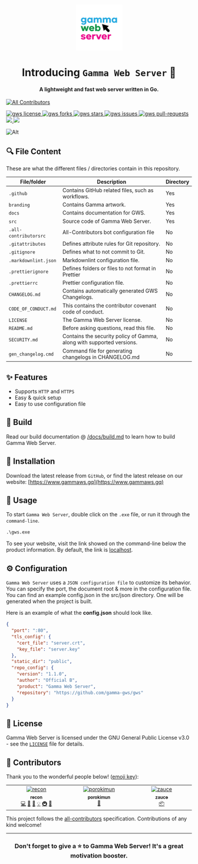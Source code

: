 <p align="center">
    <a href="https://www.gammaws.gq" target="_blank">
        <img src="./branding/gws-wordmark-01.png" alt="logo" width="125"/>
    </a>
</p>

<h1 align="center">Introducing <code>Gamma Web Server</code> 🚀</h1>
<h4 align="center">A lightweight and fast web server written in Go.</h4>

<p align="center">

<!-- ALL-CONTRIBUTORS-BADGE:START - Do not remove or modify this section -->
[![All Contributors](https://img.shields.io/badge/all_contributors-3-orange.svg?style=flat-square)](#contributors-)
<!-- ALL-CONTRIBUTORS-BADGE:END -->

<a href="https://github.com/r1c0n/gws/blob/main/LICENSE" target="blank">
<img src="https://img.shields.io/github/license/r1c0n/gws?style=flat-square" alt="gws license" />
</a>
<a href="https://github.com/r1c0n/gws/fork" target="blank">
<img src="https://img.shields.io/github/forks/r1c0n/gws?style=flat-square" alt="gws forks"/>
</a>
<a href="https://github.com/r1c0n/gws/stargazers" target="blank">
<img src="https://img.shields.io/github/stars/r1c0n/gws?style=flat-square" alt="gws stars"/>
</a>
<a href="https://github.com/r1c0n/gws/issues" target="blank">
<img src="https://img.shields.io/github/issues/r1c0n/gws?style=flat-square" alt="gws issues"/>
</a>
<a href="https://github.com/r1c0n/gws/pulls" target="blank">
<img src="https://img.shields.io/github/issues-pr/r1c0n/gws?style=flat-square" alt="gws pull-requests"/>
</a>
<a href="https://app.codacy.com/gh/r1c0n/gws/dashboard?utm_source=gh&utm_medium=referral&utm_content=&utm_campaign=Badge_grade">
    <img src="https://app.codacy.com/project/badge/Grade/b4242484e7b840e6b1f5dd877723a8df"/>
</a>
<a href="https://twitter.com/intent/tweet?text=👋%20Check%20out%20this%20amazing%20webserver!%20https://github.com/r1c0n/gws"><img src="https://img.shields.io/twitter/url?label=Share%20on%20Twitter&style=social&url=https%3A%2F%2Fgithub.com%2Fr1c0n%2Fgws"></a>
</p>

![Alt](https://repobeats.axiom.co/api/embed/6eabbe5b07af02d9e866551848f1d4b0ac35c53a.svg 'Repobeats analytics image')

## 🔍 File Content

These are what the different files / directories contain in this repository.

| File/folder           | Description                                                           | Directory |
| --------------------- | --------------------------------------------------------------------- | --------- |
| `.github`             | Contains GitHub related files, such as workflows.                     | Yes       |
| `branding`            | Contains Gamma artwork.                                               | Yes       |
| `docs`                | Contains documentation for GWS.                                       | Yes       |
| `src`                 | Source code of Gamma Web Server.                                      | Yes       |
| `.all-contributorsrc` | All-Contributors bot configuration file                               | No        |
| `.gitattributes`      | Defines attribute rules for Git repository.                           | No        |
| `.gitignore`          | Defines what to not commit to Git.                                    | No        |
| `.markdownlint.json`  | Markdownlint configuration file.                                      | No        |
| `.prettierignore`     | Defines folders or files to not format in Prettier                    | No        |
| `.prettierrc`         | Prettier configuration file.                                          | No        |
| `CHANGELOG.md`        | Contains automatically generated GWS Changelogs.                      | No        |
| `CODE_OF_CONDUCT.md`  | This contains the contributor covenant code of conduct.               | No        |
| `LICENSE`             | The Gamma Web Server license.                                         | No        |
| `README.md`           | Before asking questions, read this file.                              | No        |
| `SECURITY.md`         | Contains the security policy of Gamma, along with supported versions. | No        |
| `gen_changelog.cmd`   | Command file for generating changelogs in CHANGELOG.md                | No        |

## ✨ Features

- Supports `HTTP` and `HTTPS`
- Easy & quick setup
- Easy to use configuration file

## 🚧 Build

Read our build documentation @ [/docs/build.md](/docs/build.md) to learn how to build Gamma Web Server.

## 🚀 Installation

Download the latest release from `GitHub`, or find the latest release on our website: [https://www.gammaws.gq](https://www.gammaws.gq)

## 📖 Usage

To start `Gamma Web Server`, double click on the `.exe` file, or run it through the `command-line`.

```cmd
.\gws.exe
```

To see your website, visit the link showed on the command-line below the product information. By default, the link is [localhost](localhost).

## ⚙️ Configuration

`Gamma Web Server` uses a `JSON configuration file` to customize its behavior. You can specify the port, the document root & more in the configuration file. You can find an example config.json in the src/json directory. One will be generated when the project is built.

Here is an example of what the **config.json** should look like.

```json
{
  "port": ":80",
  "tls_config": {
    "cert_file": "server.crt",
    "key_file": "server.key"
  },
  "static_dir": "public",
  "repo_config": {
    "version": "1.1.0",
    "author": "Official B",
    "product": "Gamma Web Server",
    "repository": "https://github.com/gamma-gws/gws"
  }
}
```

## 📄 License

Gamma Web Server is licensed under the GNU General Public License v3.0 - see the [`LICENSE`](LICENSE) file for details.

## 💪 Contributors

Thank you to the wonderful people below! ([emoji key](https://allcontributors.org/docs/en/emoji-key)):

<!-- ALL-CONTRIBUTORS-LIST:START - Do not remove or modify this section -->
<!-- prettier-ignore-start -->
<!-- markdownlint-disable -->
<table>
  <tbody>
    <tr>
      <td align="center" valign="top" width="14.28%"><a href="https://www.recon.best"><img src="https://avatars.githubusercontent.com/u/86677439?v=4?s=100" width="100px;" alt="recon"/><br /><sub><b>recon</b></sub></a><br /><a href="https://github.com/r1c0n/gws/commits?author=r1c0n" title="Code">💻</a> <a href="https://github.com/r1c0n/gws/commits?author=r1c0n" title="Documentation">📖</a> <a href="#design-r1c0n" title="Design">🎨</a> <a href="#example-r1c0n" title="Examples">💡</a> <a href="#infra-r1c0n" title="Infrastructure (Hosting, Build-Tools, etc)">🚇</a> <a href="https://github.com/r1c0n/gws/pulls?q=is%3Apr+reviewed-by%3Ar1c0n" title="Reviewed Pull Requests">👀</a></td>
      <td align="center" valign="top" width="14.28%"><a href="https://github.com/porokimun"><img src="https://avatars.githubusercontent.com/u/80103152?v=4?s=100" width="100px;" alt="porokimun"/><br /><sub><b>porokimun</b></sub></a><br /><a href="#design-porokimun" title="Design">🎨</a></td>
      <td align="center" valign="top" width="14.28%"><a href="https://github.com/zauceee"><img src="https://avatars.githubusercontent.com/u/37784801?v=4?s=100" width="100px;" alt="zauce"/><br /><sub><b>zauce</b></sub></a><br /><a href="#platform-zauceee" title="Packaging/porting to new platform">📦</a></td>
    </tr>
  </tbody>
</table>

<!-- markdownlint-restore -->
<!-- prettier-ignore-end -->

<!-- ALL-CONTRIBUTORS-LIST:END -->

This project follows the [all-contributors](https://github.com/all-contributors/all-contributors) specification. Contributions of any kind welcome!

---

<h3 align="center">
Don't forget to give a ⭐️ to <b>Gamma Web Server</b>! It's a great motivation booster.
</h3>
